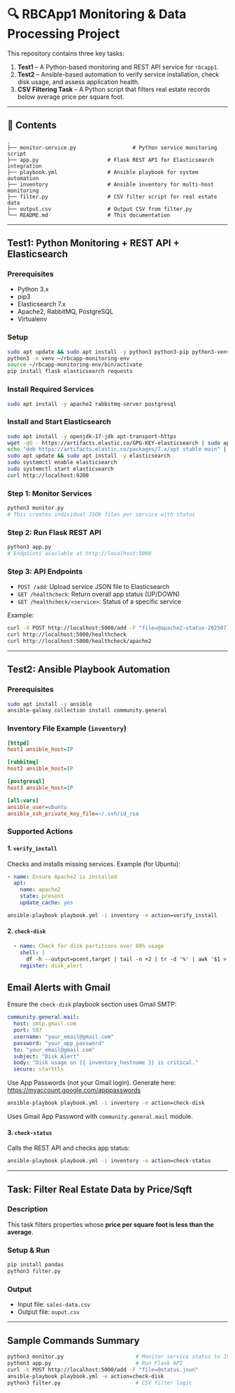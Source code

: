 
# 🔍 RBCApp1 Monitoring & Data Processing Project

This repository contains three key tasks:

1. **Test1** – A Python-based monitoring and REST API service for `rbcapp1`.
2. **Test2** – Ansible-based automation to verify service installation, check disk usage, and assess application health.
3. **CSV Filtering Task** – A Python script that filters real estate records below average price per square foot.

---

## 📁 Contents

```
.
├── monitor-service.py                  # Python service monitoring script
├── app.py                      # Flask REST API for Elasticsearch integration
├── playbook.yml                # Ansible playbook for system automation
├── inventory                   # Ansible inventory for multi-host monitoring
├── filter.py                   # CSV filter script for real estate data
├── output.csv                  # Output CSV from filter.py
└── README.md                   # This documentation
```

---

## Test1: Python Monitoring + REST API + Elasticsearch

### Prerequisites

- Python 3.x
- pip3
- Elasticsearch 7.x
- Apache2, RabbitMQ, PostgreSQL
- Virtualenv

### Setup

```bash
sudo apt update && sudo apt install -y python3 python3-pip python3-venv
python3 -m venv ~/rbcapp-monitoring-env
source ~/rbcapp-monitoring-env/bin/activate
pip install flask elasticsearch requests
```

### Install Required Services

```bash
sudo apt install -y apache2 rabbitmq-server postgresql
```

### Install and Start Elasticsearch

```bash
sudo apt install -y openjdk-17-jdk apt-transport-https
wget -qO - https://artifacts.elastic.co/GPG-KEY-elasticsearch | sudo apt-key add -
echo "deb https://artifacts.elastic.co/packages/7.x/apt stable main" | sudo tee /etc/apt/sources.list.d/elastic-7.x.list
sudo apt update && sudo apt install -y elasticsearch
sudo systemctl enable elasticsearch
sudo systemctl start elasticsearch
curl http://localhost:9200
```

### Step 1: Monitor Services

```bash
python3 monitor.py
# This creates individual JSON files per service with status
```

### Step 2: Run Flask REST API

```bash
python3 app.py
# Endpoints available at http://localhost:5000
```

### Step 3: API Endpoints

- `POST /add`: Upload service JSON file to Elasticsearch
- `GET /healthcheck`: Return overall app status (UP/DOWN)
- `GET /healthcheck/<service>`: Status of a specific service

Example:

```bash
curl -X POST http://localhost:5000/add -F "file=@apache2-status-20250713-145513.json"
curl http://localhost:5000/healthcheck
curl http://localhost:5000/healthcheck/apache2
```

---

## Test2: Ansible Playbook Automation

### Prerequisites

```bash
sudo apt install -y ansible
ansible-galaxy collection install community.general
```

### Inventory File Example (`inventory`)

```ini
[httpd]
host1 ansible_host=IP

[rabbitmq]
host2 ansible_host=IP

[postgresql]
host3 ansible_host=IP

[all:vars]
ansible_user=ubuntu
ansible_ssh_private_key_file=~/.ssh/id_rsa
```

### Supported Actions

#### 1. `verify_install`

Checks and installs missing services. Example (for Ubuntu):

```yaml
- name: Ensure Apache2 is installed
  apt:
    name: apache2
    state: present
    update_cache: yes
```

```bash
ansible-playbook playbook.yml -i inventory -e action=verify_install
```

#### 2. `check-disk`
```yaml
  - name: Check for disk partitions over 80% usage
    shell: |
      df -h --output=pcent,target | tail -n +2 | tr -d '%' | awk '$1 > 80 {print $0}'
    register: disk_alert
```
## Email Alerts with Gmail

Ensure the `check-disk` playbook section uses Gmail SMTP:

```yaml
community.general.mail:
  host: smtp.gmail.com
  port: 587
  username: "your_email@gmail.com"
  password: "your_app_password"
  to: "your_email@gmail.com"
  subject: "Disk Alert"
  body: "Disk usage on {{ inventory_hostname }} is critical."
  secure: starttls
```

Use App Passwords (not your Gmail login). Generate here: https://myaccount.google.com/apppasswords

```bash
ansible-playbook playbook.yml -i inventory -e action=check-disk
```

Uses Gmail App Password with `community.general.mail` module.

#### 3. `check-status`

Calls the REST API and checks app status:

```bash
ansible-playbook playbook.yml -i inventory -e action=check-status
```

---

## Task: Filter Real Estate Data by Price/Sqft

### Description

This task filters properties whose **price per square foot is less than the average**.

### Setup & Run

```bash
pip install pandas
python3 filter.py
```

### Output

- Input file: `sales-data.csv`
- Output file: `ouput.csv`

---


## Sample Commands Summary

```bash
python3 monitor.py                       # Monitor service status to JSON
python3 app.py                           # Run Flask API
curl -X POST http://localhost:5000/add -F "file=@status.json"
ansible-playbook playbook.yml -e action=check-disk
python3 filter.py                        # CSV filter logic
```


